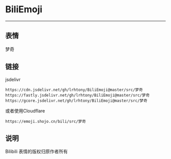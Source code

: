 # BiliEmoji
---
## 表情
梦奇
## 链接
jsdelivr
```
https://cdn.jsdelivr.net/gh/lrhtony/BiliEmoji@master/src/梦奇
https://fastly.jsdelivr.net/gh/lrhtony/BiliEmoji@master/src/梦奇
https://gcore.jsdelivr.net/gh/lrhtony/BiliEmoji@master/src/梦奇
```
或者使用Cloudflare
```
https://emoji.shojo.cn/bili/src/梦奇
```
## 说明
Bilibili 表情的版权归原作者所有
